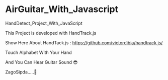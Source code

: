 # AirGuitar_With_Javascript
HandDetect_Project_With_JavaScript

This Project is developed with HandTrack.js

Show Here About HandTack.js : https://github.com/victordibia/handtrack.js/

Touch Alphabet With Your Hand 

And You Can Hear Guitar Sound 😎

ZagoSipda.....👀
